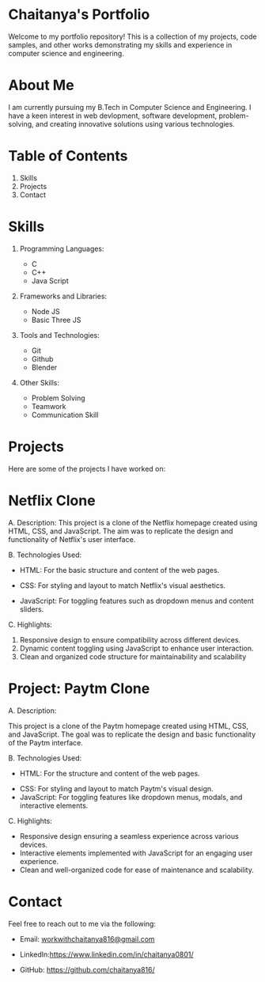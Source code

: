 # Chaitanya's Portfolio
Welcome to my portfolio repository! This is a collection of my projects, code samples, and other works demonstrating my skills and experience in computer science and engineering.

# About Me
I am currently pursuing my B.Tech in Computer Science and Engineering. I have a keen interest in web devlopment, software development, problem-solving, and creating innovative solutions using various technologies.

# Table of Contents

1. Skills
2. Projects
3. Contact



# Skills
1. Programming Languages:
     * C
     * C++
     * Java Script
2. Frameworks and Libraries:
     * Node JS
     * Basic Three JS
       
3. Tools and Technologies:
     * Git
     * Github
     * Blender
       
4. Other Skills:
    * Problem Solving
    * Teamwork
    * Communication Skill
      
# Projects
Here are some of the projects I have worked on:

# Netflix Clone



A. Description: This project is a clone of the Netflix homepage created using HTML, CSS, and JavaScript. The aim was to replicate the design and functionality of Netflix's user interface.

B. Technologies Used:

* HTML: For the basic structure and content of the web pages.

* CSS: For styling and layout to match Netflix's visual aesthetics.

* JavaScript: For toggling features such as dropdown menus and content sliders.


C. Highlights:
1. Responsive design to ensure compatibility across different devices.
2. Dynamic content toggling using JavaScript to enhance user interaction.
3. Clean and organized code structure for maintainability and scalability


# Project: Paytm Clone

A. Description: 

This project is a clone of the Paytm homepage created using HTML, CSS, and JavaScript. The goal was to replicate the design and basic functionality of the Paytm interface.

 B. Technologies Used:

* HTML: For the structure and content of the web pages.
- CSS: For styling and layout to match Paytm's visual design.
- JavaScript: For toggling features like dropdown menus, modals, and interactive elements.

C. Highlights:
* Responsive design ensuring a seamless experience across various devices.
* Interactive elements implemented with JavaScript for an engaging user experience.
* Clean and well-organized code for ease of maintenance and scalability.



# Contact
Feel free to reach out to me via the following:

* Email: workwithchaitanya816@gmail.com

* LinkedIn:https://www.linkedin.com/in/chaitanya0801/

* GitHub: https://github.com/chaitanya816/
